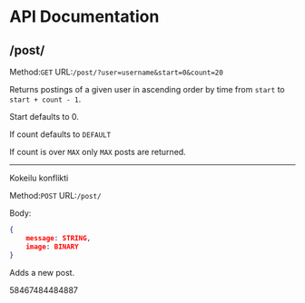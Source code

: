 # API Documentation
## /post/
Method:`GET` URL:`/post/?user=username&start=0&count=20`

Returns postings of a given user in ascending order by time from `start` to
`start + count - 1`.

Start defaults to 0.

If count defaults to `DEFAULT`

If count is over `MAX` only `MAX` posts are returned.

------------------------------------------------------------------------

Kokeilu konflikti

Method:`POST` URL:`/post/`

Body:

``` json
{
    message: STRING,
    image: BINARY
}
```

Adds a new post.

58467484484887